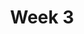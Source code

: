 ---
title: Week 3
weekNumber: 3
days:
- date: 2023-01-31
  events:
    ? '**Lecture 5**{: .label .label-lecture } Data Cleaning and EDA'
    ? '**Discussion 2**{: .label .label-disc } Pandas' 
    : ''
    ? '**Lecture Participation 5**{: .label .label-survey }'
    : ''
- date: 2023-02-02
  events:
    ? '**Lecture 6**{: .label .label-lecture } Regex'
    ? '**Lecture Participation 6**{: .label .label-survey }'
    : ''
- date: 2023-02-03
  events:
      ? '**Lab 3**{: .label .label-lab } Data Cleaning, EDA, Regex'
      ? '**Homework 3**{: .label .label-hw } Tweets'
---